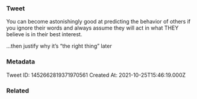 ### Tweet
You can become astonishingly good at predicting the behavior of others if you ignore their words and always assume they will act in what THEY believe is in their best interest. 

…then justify why it’s “the right thing” later

### Metadata
Tweet ID: 1452662819371970561
Created At: 2021-10-25T15:46:19.000Z

### Related

